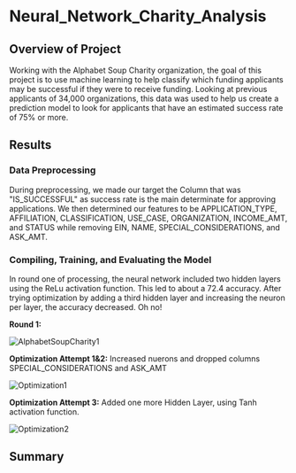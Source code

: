 # Neural_Network_Charity_Analysis
## Overview of Project
Working with the Alphabet Soup Charity organization, the goal of this project is to use machine learning to help classify which funding applicants may be successful if they were to receive funding. Looking at previous applicants of 34,000 organizations, this data was used to help us create a prediction model to look for applicants that have an estimated success rate of 75% or more. 

## Results
### Data Preprocessing
During preprocessing, we made our target the Column that was "IS_SUCCESSFUL" as success rate is the main determinate for approving applications. We then determined our features to be APPLICATION_TYPE, AFFILIATION, CLASSIFICATION, USE_CASE, ORGANIZATION, INCOME_AMT, and STATUS while removing EIN, NAME, SPECIAL_CONSIDERATIONS, and ASK_AMT.

### Compiling, Training, and Evaluating the Model
In round one of processing, the neural network included two hidden layers using the ReLu activation function. This led to about a 72.4 accuracy. After trying optimization by adding a third hidden layer and increasing the neuron per layer, the accuracy decreased. Oh no! 

**Round 1:**

![AlphabetSoupCharity1](https://user-images.githubusercontent.com/102122063/184793503-8244db70-2d62-473f-bab9-10947813f6fe.PNG)


**Optimization Attempt 1&2:** Increased nuerons and dropped columns SPECIAL_CONSIDERATIONS and ASK_AMT

![Optimization1](https://user-images.githubusercontent.com/102122063/184793550-be30f287-fe78-4eeb-ae2d-5d71333cb439.PNG)


**Optimization Attempt 3:** Added one more Hidden Layer, using Tanh activation function. 

![Optimization2](https://user-images.githubusercontent.com/102122063/184793612-a7cb19b2-6a66-4b93-b9a1-ef961b86205a.PNG)

## Summary
